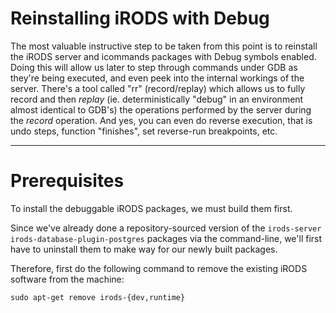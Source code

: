 # Reinstalling iRODS with Debug

The most valuable instructive step to be taken from this point is to reinstall the iRODS server and icommands packages with Debug symbols enabled. Doing this will allow us later to step through commands under GDB as they're being executed, and even peek into the internal workings of the server.  There's a tool called "rr" (record/replay) which allows us to fully record and then *replay*  (ie. deterministically "debug" in an environment almost identical to GDB's) the operations performed by the server during the *record* operation. And yes, you can even do reverse execution, that is undo steps, function "finishes", set reverse-run breakpoints, etc.

---
# Prerequisites
To install the debuggable iRODS packages, we must build them first.

Since we've already done a repository-sourced version of the `irods-server` `irods-database-plugin-postgres` packages via the command-line, we'll first have to uninstall them to make way for our newly built packages.

Therefore, first do the following command to remove the existing iRODS software from the machine:
```
sudo apt-get remove irods-{dev,runtime}
```
